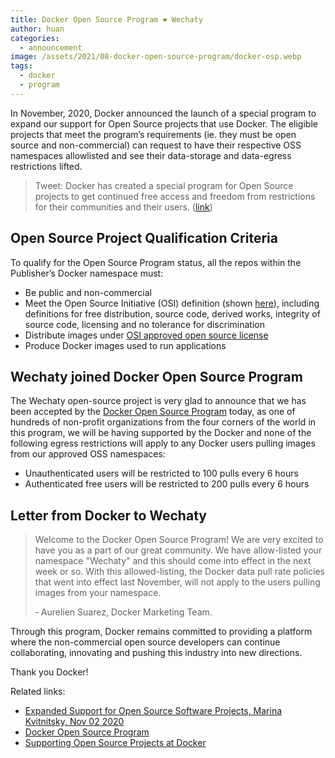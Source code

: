 ```yaml
---
title: Docker Open Source Program ❤️ Wechaty
author: huan
categories:
  - announcement
image: /assets/2021/08-docker-open-source-program/docker-osp.webp
tags:
  - docker
  - program
---
```


In November, 2020, Docker announced the launch of a special program to expand our support for Open Source projects that use Docker. The eligible projects that meet the program’s requirements (ie. they must be open source and non-commercial) can request to have their respective OSS namespaces allowlisted and see their data-storage and data-egress restrictions lifted.

> Tweet: Docker has created a special program for Open Source projects to get continued free access and freedom from restrictions for their communities and their users. ([link](https://twitter.com/Docker/status/1323391404551393280))

## Open Source Project Qualification Criteria

To qualify for the Open Source Program status, all the repos within the Publisher’s Docker namespace must:

- Be public and non-commercial
- Meet the Open Source Initiative (OSI) definition (shown [here](https://opensource.org/docs/osd)), including definitions for free distribution, source code, derived works, integrity of source code, licensing and no tolerance for discrimination 
- Distribute images under [OSI approved open source license](https://opensource.org/licenses/alphabetical)
- Produce Docker images used to run applications

## Wechaty joined Docker Open Source Program

The Wechaty open-source project is very glad to announce that we has been accepted by the [Docker Open Source Program](https://www.docker.com/blog/supporting-open-source-projects-at-docker/) today, as one of hundreds of non-profit organizations from the four corners of the world in this program, we will be having supported by the Docker and none of the following egress restrictions will apply to any Docker users pulling images from our approved OSS namespaces:

- Unauthenticated users will be restricted to 100 pulls every 6 hours
- Authenticated free users will be restricted to 200 pulls every 6 hours

## Letter from Docker to Wechaty

> Welcome to the Docker Open Source Program!  We are very excited to have you as a part of our great community.  We have allow-listed your namespace "Wechaty" and this should come into effect in the next week or so. With this allowed-listing, the Docker data pull rate policies that went into effect last November, will not apply to the users pulling images from your namespace.  
>  
> &dash; Aurelien Suarez, Docker Marketing Team.

Through this program, Docker remains committed to providing a platform where the non-commercial open source developers can continue collaborating, innovating and pushing this industry into new directions.

Thank you Docker!

Related links:

- [Expanded Support for Open Source Software Projects, Marina Kvitnitsky, Nov 02 2020](https://www.docker.com/blog/expanded-support-for-open-source-software-projects/)
- [Docker Open Source Program](https://www.docker.com/blog/supporting-open-source-projects-at-docker/)
- [Supporting Open Source Projects at Docker](https://www.docker.com/blog/supporting-open-source-projects-at-docker/)
